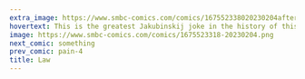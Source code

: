```yaml
---
extra_image: https://www.smbc-comics.com/comics/167552338020230204after.png
hovertext: This is the greatest Jakubinskij joke in the history of this medium. I believe the Eisners are taking nominations right now.
image: https://www.smbc-comics.com/comics/1675523318-20230204.png
next_comic: something
prev_comic: pain-4
title: Law
---
```


